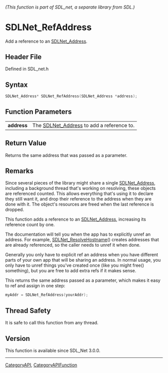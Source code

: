 ###### (This function is part of SDL_net, a separate library from SDL.)
# SDLNet_RefAddress

Add a reference to an [SDLNet_Address](SDLNet_Address).

## Header File

Defined in SDL_net.h

## Syntax

```c
SDLNet_Address* SDLNet_RefAddress(SDLNet_Address *address);

```

## Function Parameters

|                 |                                                             |
| --------------- | ----------------------------------------------------------- |
| **address**     | The [SDLNet_Address](SDLNet_Address) to add a reference to. |

## Return Value

Returns the same address that was passed as a parameter.

## Remarks

Since several pieces of the library might share a single
[SDLNet_Address](SDLNet_Address), including a background thread that's
working on resolving, these objects are referenced counted. This allows
everything that's using it to declare they still want it, and drop their
reference to the address when they are done with it. The object's resources
are freed when the last reference is dropped.

This function adds a reference to an [SDLNet_Address](SDLNet_Address),
increasing its reference count by one.

The documentation will tell you when the app has to explicitly unref an
address. For example, [SDLNet_ResolveHostname](SDLNet_ResolveHostname)()
creates addresses that are already referenced, so the caller needs to unref
it when done.

Generally you only have to explicit ref an address when you have different
parts of your own app that will be sharing an address. In normal usage, you
only have to unref things you've created once (like you might free()
something), but you are free to add extra refs if it makes sense.

This returns the same address passed as a parameter, which makes it easy to
ref and assign in one step:

```c
myAddr = SDLNet_RefAddress(yourAddr);
```

## Thread Safety

It is safe to call this function from any thread.

## Version

This function is available since SDL_Net 3.0.0.

----
[CategoryAPI](CategoryAPI), [CategoryAPIFunction](CategoryAPIFunction)

